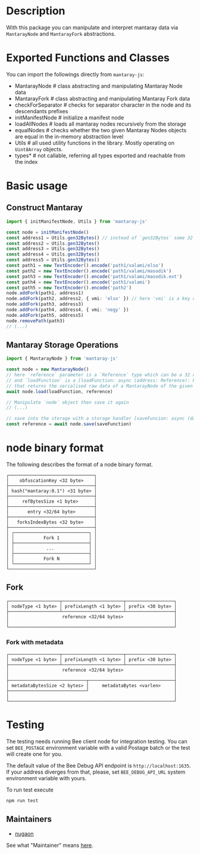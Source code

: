 # Description

With this package you can manipulate and interpret mantaray data via `MantarayNode` and `MantarayFork` abstractions.

# Exported Functions and Classes

You can import the followings directly from `mantaray-js`:

* MantarayNode        # class abstracting and manipulating Mantaray Node data
* MantarayFork        # class abstracting and manipulating Mantaray Fork data
* checkForSeparator   # checks for separator character in the node and its descendants prefixes
* initManifestNode    # initialize a manifest node
* loadAllNodes        # loads all mantaray nodes recursively from the storage
* equalNodes          # checks whether the two given Mantaray Nodes objects are equal in the in-memory abstraction level
* Utils               # all used utility functions in the library. Mostly operating on `Uint8Array` objects.
* types*              # not callable, referring all types exported and reachable from the index

# Basic usage

## Construct Mantaray

```ts
import { initManifestNode, Utils } from 'mantaray-js'

const node = initManifestNode()
const address1 = Utils.gen32Bytes() // instead of `gen32Bytes` some 32 bytes identifier that later could be retrieved from the storage
const address2 = Utils.gen32Bytes()
const address3 = Utils.gen32Bytes()
const address4 = Utils.gen32Bytes()
const address5 = Utils.gen32Bytes()
const path1 = new TextEncoder().encode('path1/valami/elso')
const path2 = new TextEncoder().encode('path1/valami/masodik')
const path3 = new TextEncoder().encode('path1/valami/masodik.ext')
const path4 = new TextEncoder().encode('path1/valami')
const path5 = new TextEncoder().encode('path2')
node.addFork(path1, address1)
node.addFork(path2, address2, { vmi: 'elso' }) // here 'vmi' is a key of metadata and 'elso' is its value
node.addFork(path3, address3)
node.addFork(path4, address4, { vmi: 'negy' })
node.addFork(path5, address5)
node.removePath(path3)
// (...)
```

## Mantaray Storage Operations

```ts
import { MantarayNode } from 'mantaray-js'

const node = new MantarayNode()
// here `reference` parameter is a `Reference` type which can be a 32 or 64 bytes Uint8Array
// and `loadFunction` is a [loadFunction: async (address: Reference): Promise<Uint8Array>] typed function
// that returns the serialised raw data of a MantarayNode of the given reference
await node.load(loadFunction, reference)

// Manipulate `node` object then save it again
// (...)

// save into the storage with a storage handler [saveFuncion: async (data: Uint8Array): Promise<Reference>]
const reference = await node.save(saveFunction)
```

# node binary format

The following describes the format of a node binary format.

```
┌────────────────────────────────┐
│    obfuscationKey <32 byte>    │
├────────────────────────────────┤
│ hash("mantaray:0.1") <31 byte> │
├────────────────────────────────┤
│     refBytesSize <1 byte>      │
├────────────────────────────────┤
│       entry <32/64 byte>       │
├────────────────────────────────┤
│   forksIndexBytes <32 byte>    │
├────────────────────────────────┤
│ ┌────────────────────────────┐ │
│ │           Fork 1           │ │
│ ├────────────────────────────┤ │
│ │            ...             │ │
│ ├────────────────────────────┤ │
│ │           Fork N           │ │
│ └────────────────────────────┘ │
└────────────────────────────────┘
```

## Fork

```
┌───────────────────┬───────────────────────┬──────────────────┐
│ nodeType <1 byte> │ prefixLength <1 byte> │ prefix <30 byte> │
├───────────────────┴───────────────────────┴──────────────────┤
│                    reference <32/64 bytes>                   │
│                                                              │
└──────────────────────────────────────────────────────────────┘
```

### Fork with metadata

```
┌───────────────────┬───────────────────────┬──────────────────┐
│ nodeType <1 byte> │ prefixLength <1 byte> │ prefix <30 byte> │
├───────────────────┴───────────────────────┴──────────────────┤
│                    reference <32/64 bytes>                   │
│                                                              │
├─────────────────────────────┬────────────────────────────────┤
│ metadataBytesSize <2 bytes> │     metadataBytes <varlen>     │
├─────────────────────────────┘                                │
│                                                              │
└──────────────────────────────────────────────────────────────┘
```

# Testing

The testing needs running Bee client node for integration testing.
You can set `BEE_POSTAGE` environment variable with a valid Postage batch or the test will create one for you.

The default value of the Bee Debug API endpoint is `http://localhost:1635`. 
If your address diverges from that, please, set `BEE_DEBUG_API_URL` system environment variable with yours.

To run test execute

```sh
npm run test
```

## Maintainers

- [nugaon](https://github.com/nugaon)

See what "Maintainer" means [here](https://github.com/ethersphere/repo-maintainer).
